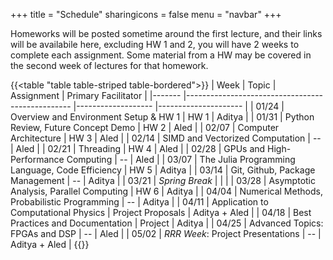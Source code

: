 +++
title = "Schedule"
sharingicons = false
menu = "navbar"
+++

Homeworks will be posted sometime around the first lecture, and their links will be availabile here, excluding HW 1 and 2, you will have 2 weeks to complete each assignment. Some material from a HW may be covered in the second week of lectures for that homework.


{{<table "table table-striped table-bordered">}}
| Week  	| Topic                                           	| Assignment        	| Primary Facilitator 	|
|-------	|-------------------------------------------------	|-------------------	|---------------------	|
| 01/24 	| Overview and Environment Setup & HW 1           	| HW 1              	| Aditya              	|
| 01/31 	| Python Review, Future Concept Demo              	| HW 2              	| Aled                	|
| 02/07 	| Computer Architecture                           	| HW 3              	| Aled                	|
| 02/14 	| SIMD and Vectorized Computation                 	| --                	| Aled                	|
| 02/21 	| Threading                                       	| HW 4              	| Aled                	|
| 02/28 	| GPUs and High-Performance Computing             	| --                	| Aled                	|
| 03/07 	| The Julia Programming Language, Code Efficiency 	| HW 5              	| Aditya              	|
| 03/14 	| Git, Github, Package Management                 	| --                	| Aditya              	|
| 03/21 	| *Spring Break*                                  	|                   	|                     	|
| 03/28 	| Asymptotic Analysis, Parallel Computing         	| HW 6              	| Aditya              	|
| 04/04 	| Numerical Methods, Probabilistic Programming    	| --                	| Aditya              	|
| 04/11 	| Application to Computational Physics            	| Project Proposals 	| Aditya + Aled       	|
| 04/18 	| Best Practices and Documentation                	| Project           	| Aditya              	|
| 04/25 	| Advanced Topics: FPGAs and DSP                  	| --                	| Aled                	|
| 05/02 	| *RRR Week*: Project Presentations               	| --                	| Aditya + Aled       	|
{{</table>}}
